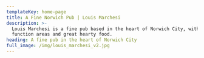 ```yaml
---
templateKey: home-page
title: A Fine Norwich Pub | Louis Marchesi
description: >-
  Louis Marchesi is a fine pub based in the heart of Norwich City, with multiple
  function areas and great hearty food.
heading: A fine pub in the heart of Norwich City
full_image: /img/louis_marchesi_v2.jpg
---
```


